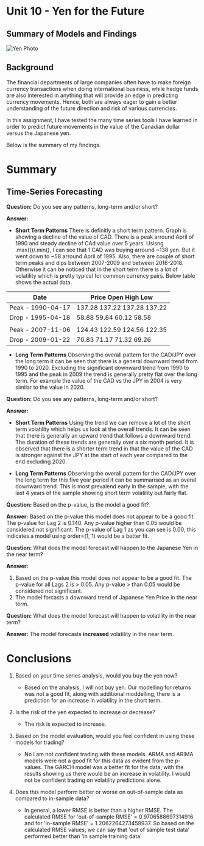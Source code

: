 # Unit 10 - Yen for the Future

## Summary of Models and Findings

![Yen Photo](Images/unit-10-readme-photo.png)

## Background

The financial departments of large companies often have to make foreign currency transactions when doing international business, while hedge funds are also interested in anything that will provide an edge in predicting currency movements. Hence, both are always eager to gain a better understanding of the future direction and risk of various currencies. 

In this assignment, I have tested the many time series tools I have learned in order to predict future movements in the value of the Canadian dollar versus the Japanese yen.

Below is the summary of my findings.


# Summary 

## Time-Series Forecasting

**Question:** Do you see any patterns, long-term and/or short? 

**Answer:** 
- **Short Term Patterns** There is definitly a short term pattern. Graph is showing a decline of the value of CAD.  There is a peak arround April of 1990 and steady decline of CAd value over 5 years. Usisng .max(()/.min(), I can see that 1 CAD was buying arround ~138 yen.  But it went down to ~58 arround April of 1995. Also, there are couple of short term peaks and dips between 2007-2009 and between 2016-2018. Otherwise it can be noticed that in the short term there is a lot of volatility which is pretty typical for common currency pairs. Below table shows the actual data.

|   Date             | Price    Open    High     Low  |
| ------------------ | ------------------------------ |
| Peak - 1990-04-17  | 137.28  137.22  137.28  137.22 |
| Drop - 1995-04-18  |  58.88   59.84   60.12   58.58 |
|                    |                                |
| Peak - 2007-11-06  | 124.43  122.59  124.56  122.35 |
| Drop - 2009-01-22  |  70.83   71.17   71.32   69.26 |



- **Long Term Patterns** Observing the overall pattern for the CAD/JPY over the long term it can be seen that there is a general downward trend from 1990 to 2020. Excluding the significant downward trend from 1990 to 1995 and the peak in 2009 the trend is generally pretty flat over the long term. For example the value of the CAD vs the JPY in 2004 is very similar to the value in 2020.


**Question:** Do you see any patterns, long-term and/or short?

**Answer:** 
- **Short Term Patterns** Using the trend we can remove a lot of the short term volatility which helps us look at the overall trends. It can be seen that there is generally an upward trend that follows a downward trend. The duration of these trends are generally over a six month period. It is observed that there is a shorter term trend in that the value of the CAD is stronger against the JPY at the start of each year compared to the end excluding 2020.  

- **Long Term Patterns** Observing the overall pattern for the CAD/JPY over the long term for this five year period it can be summarised as an overal downward trend. This is most prevalend early in the sample, with the last 4 years of the sample showing short term volatility but fairly flat. 


**Question:** Based on the p-value, is the model a good fit?

**Answer:** Based on the p-value this model does not appear to be a good fit. The p-value for Lag 2 is 0.140. Any p-value higher than 0.05 would be considered not significant. The p-value of Lag 1 as you can see is 0.00, this indicates a model using order=(1, 1) would be a better fit.



**Question:** What does the model forecast will happen to the Japanese Yen in the near term?

**Answer:** 
1. Based on the p-value this model does not appear to be a good fit. The p-value for all Lags 2 is > 0.05. Any p-value > than 0.05 would be considered not significant.
2. The model forcasts a downward trend of Japanese Yen Price in the near term.


**Question:** What does the model forecast will happen to volatility in the near term?

**Answer:** The model forecasts **increased** volatility in the near term.  

# Conclusions

1. Based on your time series analysis, would you buy the yen now?
    * Based on the analysis, I will not buy yen. Our modelling for returns was not a good fit, along with additional moddelling, there is a prediction for an increase in volatility in the short term. 

2. Is the risk of the yen expected to increase or decrease?
    * The risk is expected to increase.

3. Based on the model evaluation, would you feel confident in using these models for trading?
    * No I am not confident trading with these models. ARMA and ARIMA models were not a good fit for this data as evident from the p-values. The GARCH model was a better fit for the data, with the results showing us there would be an increase in volatility. I would not be confident trading on volatility predictions alone. 

4. Does this model perform better or worse on out-of-sample data as compared to in-sample data?
    * In general, a lower RMSE is better than a higher RMSE.  The calculated RMSE for 'out-of-sample RMSE' = 0.9706588697314916 and for 'in-sample RMSE' = 1.2062264273459937. So based on the calculated RMSE values, we can say that 'out of sample test data' performed better than 'in sample training data' 
